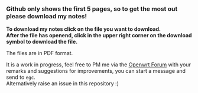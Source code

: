 ### Github only shows the first 5 pages, so to get the most out please download my notes!  

**To download my notes click on the file you want to download.  
After the file has openend, click in the upper right corner on the download symbol to download the file.**

The files are in PDF format.   

It is a work in progress, feel free to PM me via the [Openwrt Forum](https://forum.openwrt.org/) with your remarks and suggestions for improvements, you can start a message and send to `egc`.   
Alternatively raise an issue in this repository :)
  
